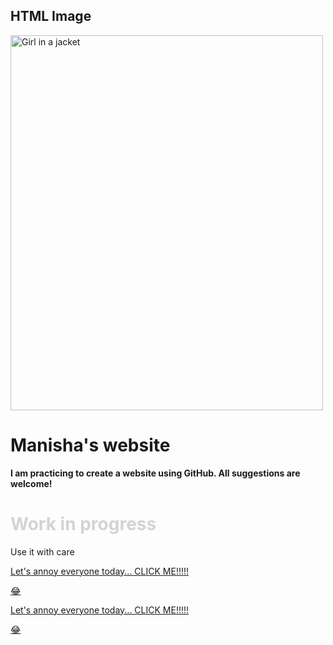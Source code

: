 <html>
<body>

<h2>HTML Image</h2>
<img src="img_girl.jpg" alt="Girl in a jacket" width="500" height="600">

</body>
</html>

   <head>
      <h1 style= "allign:center";> Manisha's website </h1>
       </head>
   
<body>
   <b> I am practicing to create a website using GitHub. All suggestions are welcome!</b>
   <h1 style="color:LightGrey;"> Work in progress </h1>
   <p> Use it with care </p>
   <a href="https://www.youtube.com/watch?v=n4QSYx4wVQg">Let's annoy everyone today... CLICK ME!!!!!<p>&#128514;</p></a>
    <a href="Vitalsupport.vitalimages.com">Let's annoy everyone today... CLICK ME!!!!!<p>&#128514;</p></a>
   
</body>


